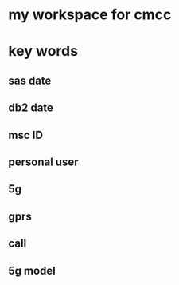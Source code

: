 # my workspace for cmcc
# key words
## sas date
## db2 date
## msc ID
## personal user
## 5g
## gprs
## call
## 5g model
